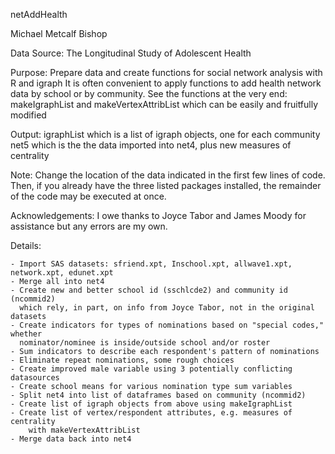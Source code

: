 netAddHealth

Michael Metcalf Bishop

Data Source: The Longitudinal Study of Adolescent Health

Purpose: Prepare data and create functions for social network analysis with R and igraph
         It is often convenient to apply functions to add health network data by school or by community.
         See the functions at the very end: makeIgraphList and makeVertexAttribList
         which can be easily and fruitfully modified 
         
Output: igraphList which is a list of igraph objects, one for each community
        net5 which is the the data imported into net4, plus new measures of centrality 
        
Note: Change the location of the data indicated in the first few lines of code.
      Then, if you already have the three listed packages installed, the remainder of the code may
      be executed at once.

Acknowledgements: I owe thanks to Joyce Tabor and James Moody for assistance but any errors are my own. 


Details:
    
    - Import SAS datasets: sfriend.xpt, Inschool.xpt, allwave1.xpt, network.xpt, edunet.xpt
    - Merge all into net4
    - Create new and better school id (sschlcde2) and community id (ncommid2)
      which rely, in part, on info from Joyce Tabor, not in the original datasets
    - Create indicators for types of nominations based on "special codes," whether
      nominator/nominee is inside/outside school and/or roster
    - Sum indicators to describe each respondent's pattern of nominations
    - Eliminate repeat nominations, some rough choices
    - Create improved male variable using 3 potentially conflicting datasources 
    - Create school means for various nomination type sum variables
    - Split net4 into list of dataframes based on community (ncommid2)
    - Create list of igraph objects from above using makeIgraphList
    - Create list of vertex/respondent attributes, e.g. measures of centrality
        with makeVertexAttribList
    - Merge data back into net4